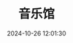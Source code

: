 ---
title: 音乐馆
date: 2024-10-26 12:01:30
type: music
aplayer: true
top_img: false
comments: false
aside: false
---
